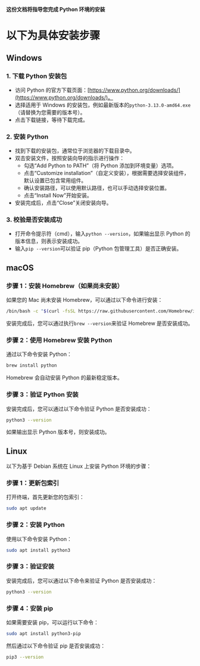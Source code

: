 **这份文档将指导您完成 Python 环境的安装**

# 以下为具体安装步骤

## Windows

### 1. 下载 Python 安装包

- 访问 Python 的官方下载页面：[https://www.python.org/downloads/](https://www.python.org/downloads/)。
- 选择适用于 Windows 的安装包，例如最新版本的`python-3.13.0-amd64.exe`（请替换为您需要的版本号）。
- 点击下载链接，等待下载完成。

### 2. 安装 Python

- 找到下载的安装包，通常位于浏览器的下载目录中。
- 双击安装文件，按照安装向导的指示进行操作：
  - 勾选“Add Python to PATH”（将 Python 添加到环境变量）选项。
  - 点击“Customize installation”（自定义安装），根据需要选择安装组件，默认设置已包含常用组件。
  - 确认安装路径，可以使用默认路径，也可以手动选择安装位置。
  - 点击“Install Now”开始安装。
- 安装完成后，点击“Close”关闭安装向导。

### 3. 校验是否安装成功

- 打开命令提示符（cmd），输入`python --version`，如果输出显示 Python 的版本信息，则表示安装成功。
- 输入`pip --version`可以验证 pip（Python 包管理工具）是否正确安装。

## macOS

### 步骤 1：安装 Homebrew（如果尚未安装）

如果您的 Mac 尚未安装 Homebrew，可以通过以下命令进行安装：

```bash
/bin/bash -c "$(curl -fsSL https://raw.githubusercontent.com/Homebrew/install/HEAD/install.sh)"
```

安装完成后，您可以通过执行`brew --version`来验证 Homebrew 是否安装成功。

### 步骤 2：使用 Homebrew 安装 Python

通过以下命令安装 Python：

```bash
brew install python
```

Homebrew 会自动安装 Python 的最新稳定版本。

### 步骤 3：验证 Python 安装

安装完成后，您可以通过以下命令验证 Python 是否安装成功：

```bash
python3 --version
```

如果输出显示 Python 版本号，则安装成功。

## Linux

以下为基于 Debian 系统在 Linux 上安装 Python 环境的步骤：

### 步骤 1：更新包索引

打开终端，首先更新您的包索引：

```bash
sudo apt update
```

### 步骤 2：安装 Python

使用以下命令安装 Python：

```bash
sudo apt install python3
```

### 步骤 3：验证安装

安装完成后，您可以通过以下命令来验证 Python 是否安装成功：

```bash
python3 --version
```

### 步骤 4：安装 pip

如果需要安装 pip，可以运行以下命令：

```bash
sudo apt install python3-pip
```

然后通过以下命令验证 pip 是否安装成功：

```bash
pip3 --version
```